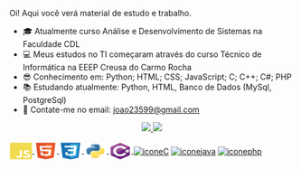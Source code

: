 Oi! Aqui você verá material de estudo e trabalho.

- 🎓 Atualmente curso Análise e Desenvolvimento de Sistemas na Faculdade CDL
- 💻 Meus estudos no TI começaram através do curso Técnico de Informática na EEEP Creusa do Carmo Rocha
- 😎 Conhecimento em: Python; HTML; CSS; JavaScript; C; C++; C#; PHP
- 📚 Estudando atualmente: Python, HTML, Banco de Dados (MySql, PostgreSql)
- 📩 Contate-me no email: joao23599@gmail.com

<div align="center">
  <a href="https://github.com/joao23599">
  <img height="145em" src="https://github-readme-stats.vercel.app/api?username=joao23599&show_icons=true&theme=midnight-purple&include_all_commits=true&count_private=true"/>   <img height="145em" src="https://github-readme-stats.vercel.app/api/top-langs/?username=joao23599&layout=compact&langs_count=7&theme=midnight-purple"/>
  </div>
  
  
  <div style="display: inline_block"><br>
  <img align="center" height="30" width="40" src="https://raw.githubusercontent.com/devicons/devicon/master/icons/javascript/javascript-plain.svg">
  <img align="center" height="30" width="40" src="https://raw.githubusercontent.com/devicons/devicon/master/icons/html5/html5-original.svg">
  <img align="center" height="30" width="40" src="https://raw.githubusercontent.com/devicons/devicon/master/icons/css3/css3-original.svg">
  <img align="center" height="30" width="40" src="https://raw.githubusercontent.com/devicons/devicon/master/icons/python/python-original.svg">
  <img align="center" height="30" width="40" src="https://raw.githubusercontent.com/devicons/devicon/master/icons/csharp/csharp-original.svg">  
  <a href="https://imgbb.com/"><img src="https://i.ibb.co/1z6Zhb0/iconeC.png" alt="iconeC" border="0" img align="center" height="30" width="40"></a>
  <a href="https://imgbb.com/"><img src="https://i.ibb.co/vXdzJKp/iconejava.png" alt="iconejava" border="0" img align="center" height="50" width="60"></a>
  <a href="https://imgbb.com/"><img src="https://i.ibb.co/H4QxPSs/iconephp.png" alt="iconephp" border="0" img align="center" height="35" width="45"></a>
 
##
